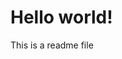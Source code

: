 <!DOCTYPE html>
<html>
<head>
<title>Hello World!</title>
</head>
<body>

<h1>Hello world!</h1>
<p>This is a readme file</p>

</body>
</html>
